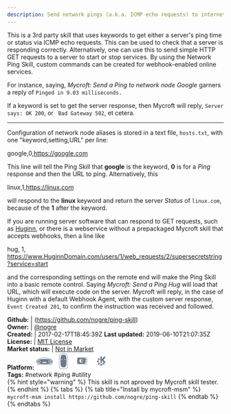 ```yaml
---
description: Send network pings (a.k.a. ICMP echo requests) to internet nodes
---
```

This is a 3rd party skill that uses keywords to get either a server's ping time or status via ICMP echo requests. This can be used to check that a server is responding correctly. Alternatively, one can use this to send simple HTTP GET requests to a server to start or stop services. By using the Network Ping Skill, custom commands can be created for webhook-enabled online services.

For instance, saying, *Mycroft: Send a Ping to network node Google* garners a reply of `Pinged in 9.03 milliseconds.`

If a keyword is set to get the server response, then Mycroft will reply, `Server says: OK 200`, or ` Bad Gateway 502`, et cetera.

---

Configuration of network node aliases is stored in a text file, `hosts.txt`, with one "keyword,setting,URL" per line:

google,0,https://google.com

This line will tell the Ping Skill that **google** is the keyword, **0** is for a *Ping* response and then the URL to ping. Alternatively, this

linux,1,https://linux.com

will respond to the **linux** keyword and return the server *Status* of `linux.com`, because of the **1** after the keyword.

If you are running server software that can respond to GET requests, such as [Huginn](https://github.com/cantino/huginn), or there is a webservice without a prepackaged Mycroft skill that accepts webhooks, then a line like

hug, 1, https://www.HuginnDomain.com/users/1/web_requests/2/supersecretstring?service=start

and the corresponding settings on the remote end will make the Ping Skill into a basic remote control. Saying *Mycroft: Send a Ping Hug* will load that URL, which will execute code on the server. Mycroft will reply, in the case of Huginn with a default Webhook Agent, with the custom server response, `Event Created 201`, to confirm the instruction was received and followed.

**Github:** | (https://github.com/nogre/ping-skill)  
**Owner:** | [@nogre](https://github.com/nogre)  
**Created:** | 2017-02-17T18:45:39Z  **Last updated:** 2019-06-10T21:07:35Z  
**License:** | [MIT License](https://api.github.com/licenses/mit)  
**Market status:** | [Not in Market](https://market.mycroft.ai/skill/)  
**Platform:**   ![](.gitbook/assets/mark-1-icon.png)  ![](.gitbook/assets/mark-2-icon.png)  ![](.gitbook/assets/picroft-icon.png)  ![](.gitbook/assets/kde.png)   
**Tags:** \#network \#ping \#utility   
{% hint style="warning" %}
This skill is not aproved by Mycroft skill tester.
{% endhint %}
  {% tabs %}
{% tab title="Install by mycroft-msm" %}
``` mycroft-msm install https://github.com/nogre/ping-skill```
{% endtab %}
  {% endtabs %}
  